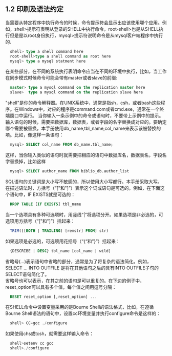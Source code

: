 ## 1.2 印刷及语法约定  
  
  当需要从特定程序中执行命令的时候，命令提示符会显示出应该使用哪个应用。例如，shell>提示符表明从登录的SHELL中执行命令，root-shell>也是从SHELL执行但是是以root身份执行，mysql>提示符说明命令是从mysql客户端程序中执行的.

  ```sql
	shell> type a shell command here
	root-shell>type a shell command as root here
	mysql> type a mysql statment here 
  ```
	
  在某些部分，在不同的系统执行表明命令应当在不同的环境中执行，比如，当工作在同步模式时候命令可能会带有master或者slave的前缀:

  ```sql
	master> type a mysql command on the replication master here	
	slave>  type a mysql command on the replication slave here
  ```
  
  "shell"是你的命令解释器。在UNIX系统中，通常是指sh，csh，或者bash这些程序。在Windows中，对应的程序是command.com或者cmd.exe，通常在一个终端窗口中运行。
  当你输入一条示例中的命令或语句时，不要带上示例中的提示。
  输入语句的时候，需要把数据库，数据表，或者字段的名字替换成对应的。要确定哪个需要被替换，本手册使用db_name,tbl_name,col_name来表示该被替换的项。比如，像这样一条语句：
 
  ```sql
	mysql> SELECT col_name FROM db_name.tbl_name;
  ```
	
  这样，当你输入类似的语句时就需要把相应的语句中数据库名，数据表名，字段名字替换掉，比如这样
 
  ```sql
	mysql> SELECT author_name FROM biblio_db.author_list
  ```
	
  SQL语句的关键词是大小写不敏感的，所以使用大小写都行。本手册采取大写。
  在描述语法时，方括号（“["和"]”）表示这个词或语句是可选的。例如，在下面这个语句中，IF EXISTS就是可选的：
   
  ```sql
	DROP TABLE [IF EXISTS] tbl_name
  ```
	
  当一个选项具有多种可选项时，用竖线“|”将选项分开。如果选项是非必选的，可选项用方括号（“["和"]”）括起来：
   
  ```sql
	TRIM([[BOTH | TRAILING] [remstr] FROM] str)
  ```
	
  如果选项是必选的，可选项用花括号（“{“和”}”）括起来：
 
  ```sql
	{DESCRIBE | DESC} tbl_name [col_name | wild]
  ```
	
  省略号(…)表示语句中省略的部分，通常是为了将复杂的语法简化。例如，SELECT ... INTO OUTFILE 是将在其他语句之后的具有INTO OUTFILE子句的SELECT语句简化了。  
  省略号也可以表示，在其之前的语句是可以重复的。在下边的例子中，reset_option可以具有多个值，每个值之间用逗号分隔：
 
  ```sql
	RESET reset_option [,reset_option] ...
  ```
	
  在SHELL命令中设置变量采用的是Bourne Shell的语法格式，比如，在遵循Bourne Shell语法的语句中，设置cc环境变量并执行configure命令是这样的：
	 
  ```sql
	shell> CC=gcc ./configure
  ```
	
  如果使用chs或tcsh，就需要这样输入命令：
   
  ```sql
	shell>setenv cc gcc
	shell>./configure
  ```
